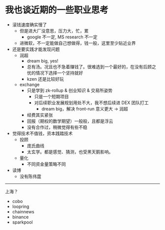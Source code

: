 # 我也谈近期的一些职业思考

+ 滚钱速度确实慢了
    * 但是进大厂没意思，压力大，忙，累
        - google 不一定, MS research 不一定
    * 进微软，不一定能做自己想做得，钱一般，这里至少贴近业界
+ 还是要实践才能发现问题
    * 润超
        - dream big, yes!
        - 总有汤。况且也不急着赚钱了。很难选到一个最好的，在没有后顾之忧的情况下选择一个坚持就好
        - kzen 还是比较好玩
    * exchange
        - 只是学到 zk-rollup & 创业知识 & 交易所姿势
            + 只是一个短期项目
            + 对后续职业发展规划用处不大，我不想后续进 DEX 团队打工
                * dream big，解决 front-run 意义更大 -> 润超
        - 经费其实紧张
        - 回报（期权的数学期望）一般般，且都是浮云
        - 没有合作过，稍微觉得有些不稳
+ 觉得技术不值钱，资本践踏技术
    * 投顾
        - 庞氏曲线
        - 太玄学。都是感觉、猜测，也受黑天鹅影响。
    * 量化
        - 不同资金量策略不同
+ 读博
    * 没有陈伟霆

---

上海？

+ cobo
+ loopring
+ chainnews
+ binance
+ sparkpool
